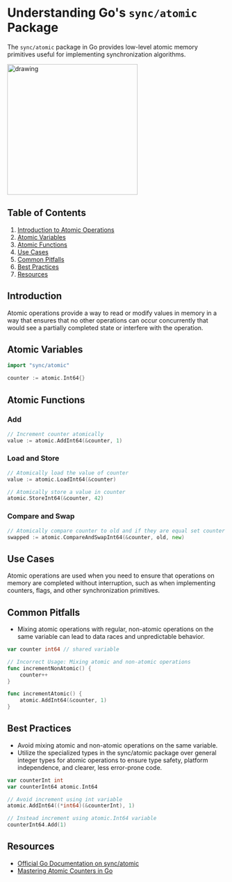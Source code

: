 # Understanding Go's `sync/atomic` Package

The `sync/atomic` package in Go provides low-level atomic memory primitives useful for implementing synchronization
algorithms.

<img src="https://golangforall.com/assets/kanat.svg" alt="drawing" height="300"/>

## Table of Contents

1. [Introduction to Atomic Operations](#introduction)
2. [Atomic Variables](#atomic-variables)
3. [Atomic Functions](#atomic-functions)
4. [Use Cases](#use-cases)
5. [Common Pitfalls](#common-pitfalls)
6. [Best Practices](#best-practices)
7. [Resources](#resources)

## Introduction

Atomic operations provide a way to read or modify values in memory in a way that ensures that no other operations can
occur concurrently that would see a partially completed state or interfere with the operation.

## Atomic Variables

```go
import "sync/atomic"

counter := atomic.Int64{}
```

## Atomic Functions

### Add

```go
// Increment counter atomically
value := atomic.AddInt64(&counter, 1)
```

### Load and Store

```go
// Atomically load the value of counter
value := atomic.LoadInt64(&counter)

// Atomically store a value in counter
atomic.StoreInt64(&counter, 42)
```

### Compare and Swap

```go
// Atomically compare counter to old and if they are equal set counter to new
swapped := atomic.CompareAndSwapInt64(&counter, old, new)
```

## Use Cases

Atomic operations are used when you need to ensure that operations on memory are completed without interruption, such as
when implementing counters, flags, and other synchronization primitives.

## Common Pitfalls

- Mixing atomic operations with regular, non-atomic operations on the same variable can lead to data races and
  unpredictable behavior.

```go
var counter int64 // shared variable

// Incorrect Usage: Mixing atomic and non-atomic operations
func incrementNonAtomic() {
    counter++
}

func incrementAtomic() {
    atomic.AddInt64(&counter, 1)
}
```

## Best Practices

- Avoid mixing atomic and non-atomic operations on the same variable.
- Utilize the specialized types in the sync/atomic package over general integer types for atomic operations to ensure
  type safety, platform independence, and clearer, less error-prone code.

```go
var counterInt int
var counterInt64 atomic.Int64

// Avoid increment using int variable
atomic.AddInt64((*int64)(&counterInt), 1)

// Instead increment using atomic.Int64 variable
counterInt64.Add(1)
```

## Resources

- [Official Go Documentation on sync/atomic](https://pkg.go.dev/sync/atomic)
- [Mastering Atomic Counters in Go](https://towardsdev.com/mastering-atomic-counters-in-go-a-guide-to-efficient-state-management-cbcd2a4e5b0)

